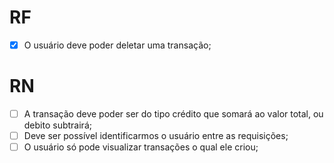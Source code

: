 # RF

- [x] O usuário deve poder deletar uma transação;

# RN

- [ ] A transação deve poder ser do tipo crédito que somará ao valor total, ou debito subtrairá;
- [ ] Deve ser possível identificarmos o usuário entre as requisições;
- [ ] O usuário só pode visualizar transações o qual ele criou;
